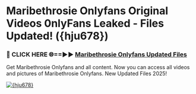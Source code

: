# Maribethrosie Onlyfans Original Videos 0nlyFans Leaked - Files Updated! ({hju678})

<h3>🔴 CLICK HERE 🌐==►► <a href="https://tinyurl.com/ms9xzufz" rel="nofollow">Maribethrosie Onlyfans Updated Files</a></h3>

Get Maribethrosie Onlyfans and all content. Now you can access all videos and pictures of Maribethrosie Onlyfans. New Updated Files 2025!

[![{hju678}](https://i.imgur.com/PQ7UWWw.gif)](https://tinyurl.com/ms9xzufz)